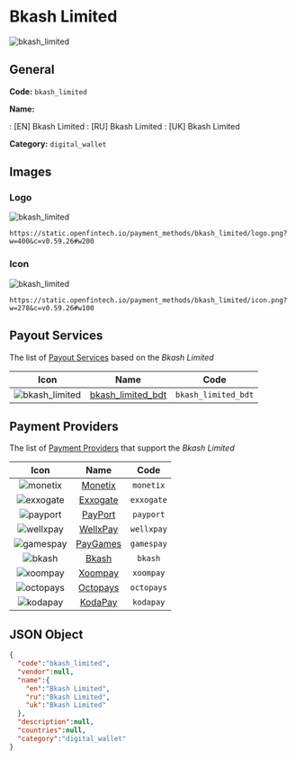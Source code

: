 
# Bkash Limited 
![bkash_limited](https://static.openfintech.io/payment_methods/bkash_limited/logo.png?w=400&c=v0.59.26#w200)  

## General 
**Code:** `bkash_limited` 
 
**Name:** 
 
:	[EN] Bkash Limited 
:	[RU] Bkash Limited 
:	[UK] Bkash Limited 
 
**Category:** `digital_wallet` 
 

## Images 

### Logo 
![bkash_limited](https://static.openfintech.io/payment_methods/bkash_limited/logo.png?w=400&c=v0.59.26#w200)  

```
https://static.openfintech.io/payment_methods/bkash_limited/logo.png?w=400&c=v0.59.26#w200
```  

### Icon 
![bkash_limited](https://static.openfintech.io/payment_methods/bkash_limited/icon.png?w=278&c=v0.59.26#w100)  

```
https://static.openfintech.io/payment_methods/bkash_limited/icon.png?w=278&c=v0.59.26#w100
```  

## Payout Services 
 
The list of [Payout Services](/payout-services/) based on the _Bkash Limited_ 

|Icon|Name|Code| 
|:---:|:---:|:---:| 
|![bkash_limited](https://static.openfintech.io/payout_methods/bkash_limited/icon.png?w=278&c=v0.59.26#w40) |[bkash_limited_bdt](/payout-services/bkash_limited_bdt/)|`bkash_limited_bdt`| 
 

## Payment Providers 
 
The list of [Payment Providers](/payment-providers/) that support the _Bkash Limited_ 

|Icon|Name|Code| 
|:---:|:---:|:---:| 
|![monetix](https://static.openfintech.io/payment_providers/monetix/icon.png?w=278&c=v0.59.26#w100) |[Monetix](/payment-providers/monetix/)|`monetix`| 
|![exxogate](https://static.openfintech.io/payment_providers/exxogate/icon.svg?w=278&c=v0.59.26#w100) |[Exxogate](/payment-providers/exxogate/)|`exxogate`| 
|![payport](https://static.openfintech.io/payment_providers/payport/icon.svg?w=278&c=v0.59.26#w100) |[PayPort](/payment-providers/payport/)|`payport`| 
|![wellxpay](https://static.openfintech.io/payment_providers/wellxpay/icon.png?w=278&c=v0.59.26#w100) |[WellxPay](/payment-providers/wellxpay/)|`wellxpay`| 
|![gamespay](https://static.openfintech.io/payment_providers/gamespay/icon.svg?w=278&c=v0.59.26#w100) |[PayGames](/payment-providers/gamespay/)|`gamespay`| 
|![bkash](https://static.openfintech.io/payment_providers/bkash/icon.png?w=278&c=v0.59.26#w100) |[Bkash](/payment-providers/bkash/)|`bkash`| 
|![xoompay](https://static.openfintech.io/payment_providers/xoompay/icon.png?w=278&c=v0.59.26#w100) |[Xoompay](/payment-providers/xoompay/)|`xoompay`| 
|![octopays](https://static.openfintech.io/payment_providers/octopays/icon.svg?w=278&c=v0.59.26#w100) |[Octopays](/payment-providers/octopays/)|`octopays`| 
|![kodapay](https://static.openfintech.io/payment_providers/kodapay/icon.png?w=278&c=v0.59.26#w100) |[KodaPay](/payment-providers/kodapay/)|`kodapay`| 
 

## JSON Object 

```json
{
  "code":"bkash_limited",
  "vendor":null,
  "name":{
    "en":"Bkash Limited",
    "ru":"Bkash Limited",
    "uk":"Bkash Limited"
  },
  "description":null,
  "countries":null,
  "category":"digital_wallet"
}
```  
